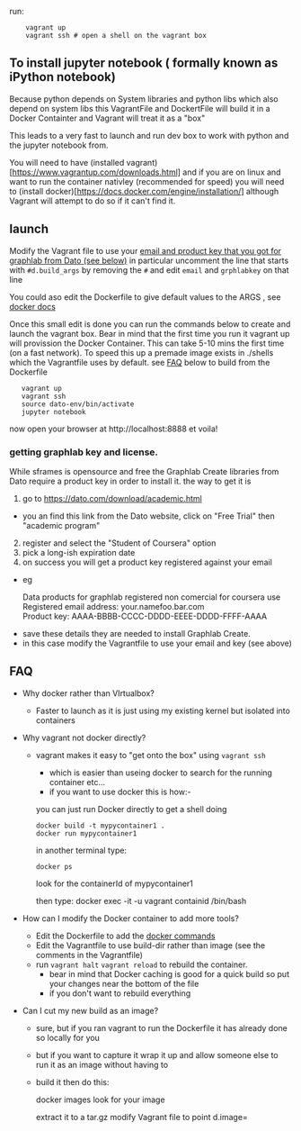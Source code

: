 run:
```
    vagrant up
    vagrant ssh # open a shell on the vagrant box
```

## To install jupyter notebook ( formally known as iPython notebook)
Because python depends on System libraries and python libs which also 
depend on system libs this VagrantFile and DockertFile will build it in a
Docker Containter and Vagrant will treat it as a "box"

This leads to a very fast to launch and run dev box to work with python and the jupyter notebook from.

You will need to have (installed vagrant)[https://www.vagrantup.com/downloads.html] and if you are on linux and want to run the container nativley (recommended for speed) you will need to (install docker)[https://docs.docker.com/engine/installation/] although Vagrant will attempt to do so if it can't find it.

## <a name="launch"></a>launch

Modify the Vagrant file to use your [email and product key that you got for graphlab from Dato (see below)](#graphlab) 
in particular uncomment the line that starts with `#d.build_args` by removing the `#`
and edit `email` and `grphlabkey` on that line

You could aso edit the Dockerfile to give default values to the ARGS , see [docker docs](https://docs.docker.com/engine/reference/builder/#arg)

Once this small edit is done you can run the commands below to create and launch the vagrant box.
Bear in mind that the first time you run it vagrant up will provission the Docker Container. This can take 5-10 mins the first time (on a fast network). To speed this up a premade image exists in ./shells which the Vagrantfile uses by default. see [FAQ](#faq) below to build from the Dockerfile

```
   vagrant up
   vagrant ssh
   source dato-env/bin/activate
   jupyter notebook
```

now open your browser at http://localhost:8888 et voila!

### <a name="graphlab"></a>getting graphlab key and license.
While sframes is opensource and free the Graphlab Create libraries from Dato
require a product key in order to install it. the way to get it is

1. go to https://dato.com/download/academic.html
  - you an find this link from the Dato website, click on "Free Trial" then "academic program"
2. register and select the "Student of Coursera" option
3. pick a long-ish expiration date
4. on success you will get a product key registered against your email
  - eg 

    Data products for graphlab registered non comercial for coursera use         
    Registered email address: your.namefoo.bar.com                       
    Product key: AAAA-BBBB-CCCC-DDDD-EEEE-DDDD-FFFF-AAAA

* save these details they are needed to install Graphlab Create. 
* in this case modify the Vagrantfile to use your email and key (see above)

## <a name="faq"></a>FAQ
* Why docker rather than VIrtualbox?
  - Faster to launch as it is just using my existing kernel but isolated into containers

* Why vagrant not docker directly?
  - vagrant makes it easy to "get onto the box" using `vagrant ssh`
    - which is easier than useing docker to search for the running container etc...
    - if you want to use docker this is how:- 
        
    you can just run Docker directly to get a shell doing

        docker build -t mypycontainer1 .
        docker run mypycontainer1

    in another terminal type:

        docker ps

    look for the containerId of mypycontainer1

    then type:
        docker exec -it -u vagrant containid /bin/bash

* How can I modify the Docker container to add more tools?
  - Edit the Dockerfile to add the [docker commands](https://docs.docker.com/engine/reference/builder/)
  - Edit the Vagrantfile to use build-dir rather than image (see the comments in the Vagrantfile)
  - run `vagrant halt` `vagrant reload` to rebuild the container.
    - bear in mind that Docker caching is good for a quick build so put your changes near the bottom of the file
    - if you don't want to rebuild everything
    
* Can I cut my new build as an image?
  - sure, but if you ran vagrant to run the Dockerfile it has already done so locally for you
  - but if you want to capture it wrap it up and allow someone else to run it as an image without having to 
  - build it then do this:

    docker images
       look for your image

    extract it to a tar.gz
    modify Vagrant file to point d.image=<path to your image>
